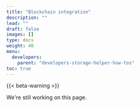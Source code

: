 ```yaml
---
title: "Blockchain integration"
description: ""
lead: ""
draft: false
images: []
type: docs
weight: 40
menu:
  developers:
    parent: "developers-storage-helper-how-tos"
toc: true
---
```


{{< beta-warning >}}

We're still working on this page.
